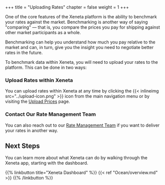 +++
title = "Uploading Rates"
chapter = false
weight = 1
+++

One of the core features of the Xeneta platform is the ability to benchmark your rates against the market. Benchmarking is another way of saying "comparing" — that is, you compare the prices you pay for shipping against other market participants as a whole.

Benchmarking can help you understand how much you pay relative to the market and can, in turn, give you the insight you need to negotiate better rates in the future.

To benchmark data within Xeneta, you will need to upload your rates to the platform. This can be done in two ways:

### Upload Rates within Xeneta

You can upload rates within Xeneta at any time by clicking the {{< inlineimg src="../upload-icon.png" >}} icon from the main navigation menu or by visiting the <a href="https://app.xeneta.com/my-company/upload-rates" target="_blank">Upload Prices</a> page.

### Contact Our Rate Management Team

You can also reach out to our [Rate Management Team](mailto:rmt@xeneta.com) if you want to deliver your rates in another way.

## Next Steps

You can learn more about what Xeneta can do by walking through the Xeneta app, starting with the dashboard.

{{% linkbutton title="Xeneta Dashboard" %}} {{< ref "Ocean/overview.md" >}} {{% /linkbutton %}}

<div style="clear:both"/>